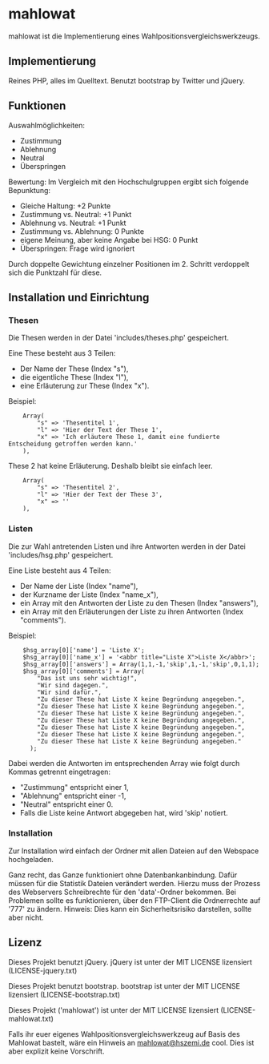 mahlowat
========

mahlowat ist die Implementierung eines Wahlpositionsvergleichswerkzeugs.

Implementierung
---------------

Reines PHP, alles im Quelltext.
Benutzt bootstrap by Twitter und jQuery.

Funktionen
----------

Auswahlmöglichkeiten:
* Zustimmung
* Ablehnung
* Neutral
* Überspringen

Bewertung:
Im Vergleich mit den Hochschulgruppen ergibt sich folgende Bepunktung:
* Gleiche Haltung: +2 Punkte
* Zustimmung vs. Neutral: +1 Punkt
* Ablehnung vs. Neutral: +1 Punkt
* Zustimmung vs. Ablehnung: 0 Punkte
* eigene Meinung, aber keine Angabe bei HSG: 0 Punkt
* Überspringen: Frage wird ignoriert

Durch doppelte Gewichtung einzelner Positionen im 2. Schritt verdoppelt sich die Punktzahl für diese.


Installation und Einrichtung
----------------------------

### Thesen

Die Thesen werden in der Datei 'includes/theses.php' gespeichert. 

Eine These besteht aus 3 Teilen:
* Der Name der These (Index "s"),
* die eigentliche These (Index "l"),
* eine Erläuterung zur These (Index "x").

Beispiel:

```
    Array(
        "s" => 'Thesentitel 1',
        "l" => 'Hier der Text der These 1',
        "x" => 'Ich erläutere These 1, damit eine fundierte Entscheidung getroffen werden kann.'
    ),

```

These 2 hat keine Erläuterung. Deshalb bleibt sie einfach leer.

```
    Array(
        "s" => 'Thesentitel 2',
        "l" => 'Hier der Text der These 3',
        "x" => ''
    ),

```

### Listen


Die zur Wahl antretenden Listen und ihre Antworten werden in der Datei 'includes/hsg.php' gespeichert.

Eine Liste besteht aus 4 Teilen:
* Der Name der Liste (Index "name"),
* der Kurzname der Liste (Index "name_x"),
* ein Array mit den Antworten der Liste zu den Thesen (Index "answers"),
* ein Array mit den Erläuterungen der Liste zu ihren Antworten (Index "comments").

Beispiel:

```
    $hsg_array[0]['name'] = 'Liste X';
    $hsg_array[0]['name_x'] = '<abbr title="Liste X">Liste X</abbr>';
    $hsg_array[0]['answers'] = Array(1,1,-1,'skip',1,-1,'skip',0,1,1);
    $hsg_array[0]['comments'] = Array(
        "Das ist uns sehr wichtig!",
        "Wir sind dagegen.",
        "Wir sind dafür.",
        "Zu dieser These hat Liste X keine Begründung angegeben.",
        "Zu dieser These hat Liste X keine Begründung angegeben.",
        "Zu dieser These hat Liste X keine Begründung angegeben.",
        "Zu dieser These hat Liste X keine Begründung angegeben.",
        "Zu dieser These hat Liste X keine Begründung angegeben.",
        "Zu dieser These hat Liste X keine Begründung angegeben.",
        "Zu dieser These hat Liste X keine Begründung angegeben."
      );
```

Dabei werden die Antworten im entsprechenden Array wie folgt durch Kommas getrennt eingetragen:
* "Zustimmung" entspricht einer 1,
* "Ablehnung" entspricht einer -1,
* "Neutral" entspricht einer 0.
* Falls die Liste keine Antwort abgegeben hat, wird 'skip' notiert.

### Installation


Zur Installation wird einfach der Ordner mit allen Dateien auf den Webspace hochgeladen.

Ganz recht, das Ganze funktioniert ohne Datenbankanbindung. Dafür müssen für die Statistik Dateien verändert werden.
Hierzu muss der Prozess des Webservers Schreibrechte für den 'data'-Ordner bekommen. 
Bei Problemen sollte es funktionieren, über den FTP-Client die Ordnerrechte auf '777' zu ändern. 
Hinweis: Dies kann ein Sicherheitsrisiko darstellen, sollte aber nicht.


Lizenz
------
Dieses Projekt benutzt jQuery. jQuery ist unter der MIT LICENSE lizensiert (LICENSE-jquery.txt)

Dieses Projekt benutzt bootstrap. bootstrap ist unter der MIT LICENSE lizensiert (LICENSE-bootstrap.txt)

Dieses Projekt ('mahlowat') ist unter der MIT LICENSE lizensiert (LICENSE-mahlowat.txt)

Falls ihr euer eigenes Wahlpositionsvergleichswerkzeug auf Basis des Mahlowat bastelt, wäre ein
Hinweis an mahlowat@hszemi.de cool. Dies ist aber explizit keine Vorschrift.
